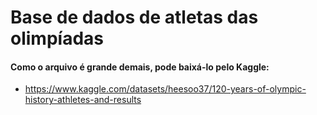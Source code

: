 # Base de dados de atletas das olimpíadas
#### Como o arquivo é grande demais, pode baixá-lo pelo Kaggle:
- https://www.kaggle.com/datasets/heesoo37/120-years-of-olympic-history-athletes-and-results
